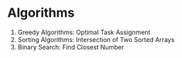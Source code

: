 # Algorithms

01. Greedy Algorithms: Optimal Task Assignment
02. Sorting Algorithms: Intersection of Two Sorted Arrays
03. Binary Search: Find Closest Number